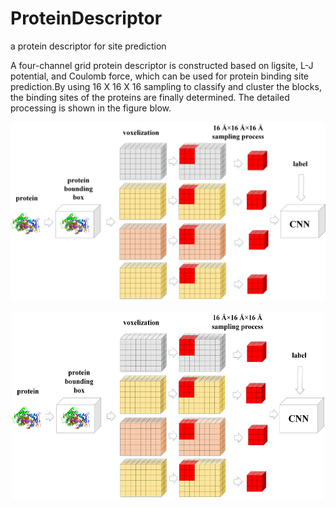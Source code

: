 # ProteinDescriptor
a protein descriptor for site prediction

A four-channel grid protein descriptor is constructed based on ligsite, L-J potential, and Coulomb force, which can be used for protein binding site prediction.By using 16 X 16 X 16 sampling to classify and cluster the blocks, the binding sites of the proteins are finally determined. The detailed processing is shown in the figure blow.

![](https://github.com/595693085/ProteinDescriptor/blob/master/docs/figure1.png) 
<div align=center><img width="500" height="300" src="https://github.com/595693085/ProteinDescriptor/blob/master/docs/figure1.png"/></div>
